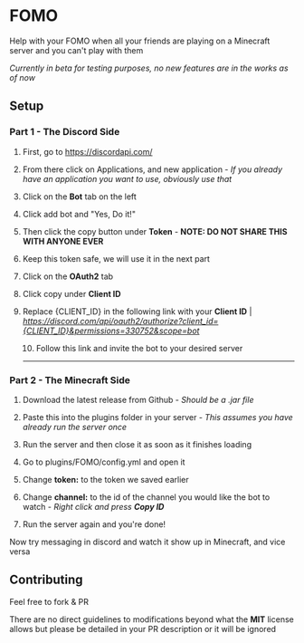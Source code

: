 # FOMO

Help with your FOMO when all your friends are playing on a Minecraft server and you can't play with them

*Currently in beta for testing purposes, no new features are in the works as of now*



## Setup

### Part 1 - The Discord Side

1. First, go to https://discordapi.com/

2. From there click on Applications, and new application - *If you already have an application you want to use, obviously use that*

3. Click on the **Bot** tab on the left

4. Click add bot and "Yes, Do it!"

5. Then click the copy button under **Token** - **NOTE: DO NOT SHARE THIS WITH ANYONE EVER**

6. Keep this token safe, we will use it in the next part

7. Click on the **OAuth2** tab

8. Click copy under **Client ID**

9. Replace {CLIENT_ID} in the following link with your **Client ID** | *https://discord.com/api/oauth2/authorize?client_id={CLIENT_ID}&permissions=330752&scope=bot*
   
   10. Follow this link and invite the bot to your desired server
       
       
   
   ---
   
   

### Part 2 - The Minecraft Side

1. Download the latest release from Github - *Should be a .jar file*

2. Paste this into the plugins folder in your server - *This assumes you have already run the server once*

3. Run the server and then close it as soon as it finishes loading

4. Go to plugins/FOMO/config.yml and open it

5. Change **token:** to the token we saved earlier

6. Change **channel:** to the id of the channel you would like the bot to watch - *Right click and press __Copy ID__*

7. Run the server again and you're done!



Now try messaging in discord and watch it show up in Minecraft, and vice versa



## Contributing

Feel free to fork & PR

There are no direct guidelines to modifications beyond what the **MIT** license allows but please be detailed in your PR description or it will be ignored
